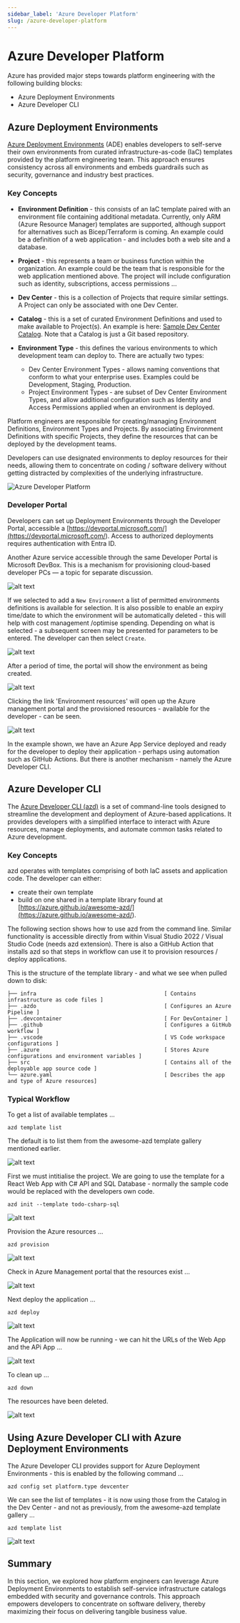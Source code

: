 ```yaml
---
sidebar_label: 'Azure Developer Platform'
slug: /azure-developer-platform
---
```


# Azure Developer Platform 

Azure has provided major steps towards platform engineering with the following building blocks:

  - Azure Deployment Environments  
  - Azure Developer CLI  


## Azure Deployment Environments 

[Azure Deployment Environments](https://learn.microsoft.com/azure/deployment-environments/) (ADE)  enables developers to self-serve their own environments from curated infrastructure-as-code (IaC) templates provided by the platform engineering team. This approach ensures consistency across all environments and embeds guardrails such as security, governance and industry best practices.   

### Key Concepts

- **Environment Definition** - this consists of an IaC template paired with an environment file containing additional metadata. Currently, only ARM (Azure Resource Manager) templates are supported, although support for alternatives such as Bicep/Terraform is coming.   An example could be a definition of a web application - and includes both a web site and a database.

- **Project** - this represents a team or business function within the organization.  An example could be the team that is responsible for the web application mentioned above.  The project will include configuration such as identity, subscriptions, access permissions ...

- **Dev Center** - this is a collection of Projects that require similar settings.   A Project can only be associated with one Dev Center.

- **Catalog** - this is a set of curated Environment Definitions and used to make available to Project(s).  An example is here: [Sample Dev Center Catalog](https://github.com/microsoft/devcenter-catalog).   Note that a Catalog is just a Git based repository.

- **Environment Type** - this defines the various environments to which development team can deploy to.  There are actually two types:
  - Dev Center Environment Types - allows naming conventions that conform to what your enterprise uses. Examples could be Development, Staging, Production. 
  - Project Environment Types - are subset of Dev Center Environment Types, and allow additional configuration such as Identity and Access Permissions applied when an environment is deployed.

Platform engineers are responsible for creating/managing Environment Definitions, Environment Types and Projects.  By associating Environment Definitions with specific Projects, they define the resources that can be deployed by the development teams.

Developers can use designated environments to deploy resources for their needs, allowing them to concentrate on coding / software delivery without getting distracted by complexities of the underlying infrastructure.

![Azure Developer Platform](images/ade.png)

### Developer Portal 

Developers can set up Deployment Environments through the Developer Portal, accessible a [https://devportal.microsoft.com/](<https://devportal.microsoft.com/>).  Access to authorized deployments requires authentication with Entra ID.

Another Azure service accessible through the same Developer Portal is Microsoft DevBox.  This is a mechanism for provisioning cloud-based developer PCs — a topic for separate discussion. 

![alt text](images/devportal.png)

If we selected to add a `New Environment` a list of permitted environments definitions is available for selection. It is also possible to enable an expiry time/date to which the environment will be automatically deleted - this will help with cost management /optimise spending. Depending on what is selected - a subsequent screen may be presented for parameters to be entered.   The developer can then select `Create`.

![alt text](images/devportalenv.png)

After a period of time, the portal will show the environment as being created. 

![alt text](images/devportalenvcreated.png)

Clicking the link 'Environment resources' will open up the Azure management portal and the provisioned resources - available for the developer - can be seen. 

![alt text](images/envcreated.png) 

In the example shown, we have an Azure App Service deployed and ready for the developer to deploy their application - perhaps using automation such as GitHub Actions.  But there is another mechanism - namely the Azure Developer CLI.


## Azure Developer CLI

The [Azure Developer CLI (azd)](<https://learn.microsoft.com/azure/developer/azure-developer-cli/>) is a set of command-line tools designed to streamline the development and deployment of Azure-based applications. It provides developers with a simplified interface to interact with Azure resources, manage deployments, and automate common tasks related to Azure development.

### Key Concepts

azd operates with templates comprising of both IaC assets and application code.   The developer can either:
- create their own template
- build on one shared in a template library found at [https://azure.github.io/awesome-azd/](<https://azure.github.io/awesome-azd/>).

The following section shows how to use azd from the command line.   Similar functionality is accessible directly from within Visual Studio 2022 / Visual Studio Code (needs azd extension).  There is also a GitHub Action that installs azd so that steps in workflow can use it to provision resources / deploy applications. 

This is the structure of the template library - and what we see when pulled down to disk:

```
├── infra                                        [ Contains infrastructure as code files ]
├── .azdo                                        [ Configures an Azure Pipeline ]
├── .devcontainer                                [ For DevContainer ]
├── .github                                      [ Configures a GitHub workflow ]
├── .vscode                                      [ VS Code workspace configurations ]
├── .azure                                       [ Stores Azure configurations and environment variables ]
├── src                                          [ Contains all of the deployable app source code ]
└── azure.yaml                                   [ Describes the app and type of Azure resources]
```


### Typical Workflow 

To get a list of available templates ...

```
azd template list
```

The default is to list them from the awesome-azd template gallery mentioned earlier.

![alt text](images/azd1.png)

First we must intitialise the project.  We are going to use the template for a React Web App with C# API and SQL Database - normally the sample code would be replaced with the developers own code.  

```
azd init --template todo-csharp-sql
```

![alt text](images/azd2.png)

Provision the Azure resources ... 

```
azd provision
```

![alt text](images/azd3.png)

Check in Azure Management portal that the resources exist ... 

![alt text](images/azd4.png) 

Next deploy the application ...

```
azd deploy
```

![alt text](images/azd5.png)

The Application will now be running - we can hit the URLs of the Web App and the APi App ...

![alt text](images/azd6.png)

To clean up ...

```
azd down
```

The resources have been deleted.

![alt text](images/azd7.png)


## Using Azure Developer CLI with Azure Deployment Environments

The Azure Developer CLI provides support for Azure Deployment Environments - this is enabled by the following command ... 

```
azd config set platform.type devcenter
```

We can see the list of templates - it is now using those from the Catalog in the Dev Center - and not as previously, from the awesome-azd template gallery ...

```
azd template list
```

![alt text](images/azd8.png)


## Summary

In this section, we explored how platform engineers can leverage Azure Deployment Environments to establish self-service infrastructure catalogs embedded with security and governance controls. This approach empowers developers to concentrate on software delivery, thereby maximizing their focus on delivering tangible business value.   




